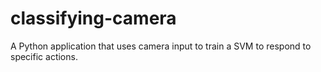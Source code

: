 # classifying-camera
A Python application that uses camera input to train a SVM to respond to specific actions.
